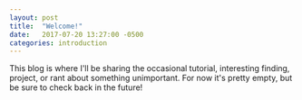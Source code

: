 ```yaml
---
layout: post
title:  "Welcome!"
date:   2017-07-20 13:27:00 -0500
categories: introduction
---
```

This blog is where I'll be sharing the occasional tutorial, interesting finding, project, or rant about something unimportant. For now it's pretty empty, but be sure to check back in the future!
